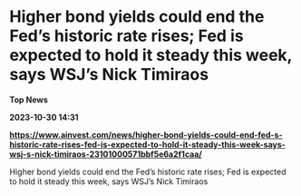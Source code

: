 # Higher bond yields could end the Fed’s historic rate rises; Fed is expected to hold it steady this week, says WSJ’s Nick Timiraos
**Top News**

**2023-10-30 14:31**

**https://www.ainvest.com/news/higher-bond-yields-could-end-fed-s-historic-rate-rises-fed-is-expected-to-hold-it-steady-this-week-says-wsj-s-nick-timiraos-23101000571bbf5e6a2f1caa/**

Higher bond yields could end the Fed’s historic rate rises; Fed is expected to hold it steady this week, says WSJ’s Nick Timiraos